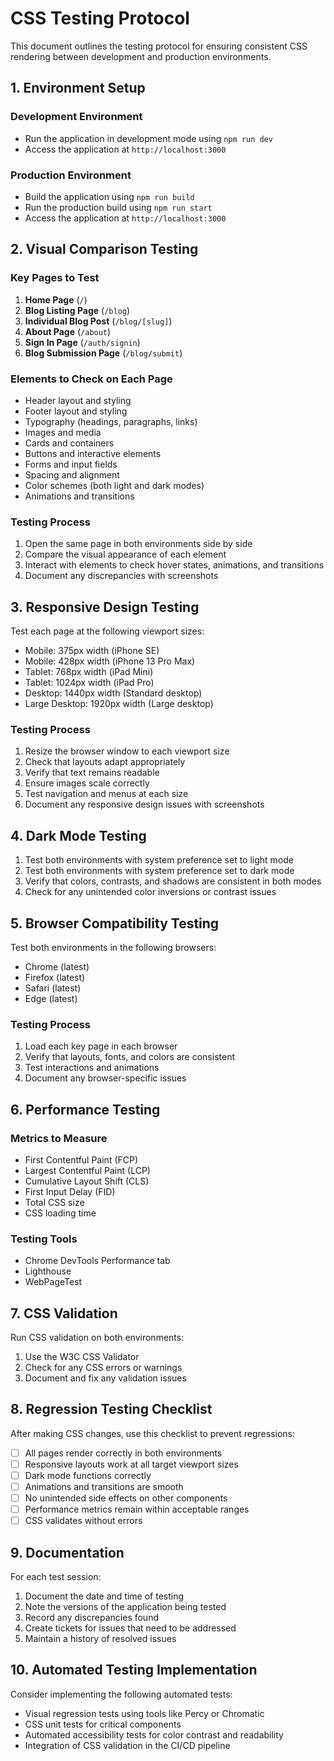 # CSS Testing Protocol

This document outlines the testing protocol for ensuring consistent CSS rendering between development and production environments.

## 1. Environment Setup

### Development Environment
- Run the application in development mode using `npm run dev`
- Access the application at `http://localhost:3000`

### Production Environment
- Build the application using `npm run build`
- Run the production build using `npm run start`
- Access the application at `http://localhost:3000`

## 2. Visual Comparison Testing

### Key Pages to Test
1. **Home Page** (`/`)
2. **Blog Listing Page** (`/blog`)
3. **Individual Blog Post** (`/blog/[slug]`)
4. **About Page** (`/about`)
5. **Sign In Page** (`/auth/signin`)
6. **Blog Submission Page** (`/blog/submit`)

### Elements to Check on Each Page
- Header layout and styling
- Footer layout and styling
- Typography (headings, paragraphs, links)
- Images and media
- Cards and containers
- Buttons and interactive elements
- Forms and input fields
- Spacing and alignment
- Color schemes (both light and dark modes)
- Animations and transitions

### Testing Process
1. Open the same page in both environments side by side
2. Compare the visual appearance of each element
3. Interact with elements to check hover states, animations, and transitions
4. Document any discrepancies with screenshots

## 3. Responsive Design Testing

Test each page at the following viewport sizes:
- Mobile: 375px width (iPhone SE)
- Mobile: 428px width (iPhone 13 Pro Max)
- Tablet: 768px width (iPad Mini)
- Tablet: 1024px width (iPad Pro)
- Desktop: 1440px width (Standard desktop)
- Large Desktop: 1920px width (Large desktop)

### Testing Process
1. Resize the browser window to each viewport size
2. Check that layouts adapt appropriately
3. Verify that text remains readable
4. Ensure images scale correctly
5. Test navigation and menus at each size
6. Document any responsive design issues with screenshots

## 4. Dark Mode Testing

1. Test both environments with system preference set to light mode
2. Test both environments with system preference set to dark mode
3. Verify that colors, contrasts, and shadows are consistent in both modes
4. Check for any unintended color inversions or contrast issues

## 5. Browser Compatibility Testing

Test both environments in the following browsers:
- Chrome (latest)
- Firefox (latest)
- Safari (latest)
- Edge (latest)

### Testing Process
1. Load each key page in each browser
2. Verify that layouts, fonts, and colors are consistent
3. Test interactions and animations
4. Document any browser-specific issues

## 6. Performance Testing

### Metrics to Measure
- First Contentful Paint (FCP)
- Largest Contentful Paint (LCP)
- Cumulative Layout Shift (CLS)
- First Input Delay (FID)
- Total CSS size
- CSS loading time

### Testing Tools
- Chrome DevTools Performance tab
- Lighthouse
- WebPageTest

## 7. CSS Validation

Run CSS validation on both environments:
1. Use the W3C CSS Validator
2. Check for any CSS errors or warnings
3. Document and fix any validation issues

## 8. Regression Testing Checklist

After making CSS changes, use this checklist to prevent regressions:

- [ ] All pages render correctly in both environments
- [ ] Responsive layouts work at all target viewport sizes
- [ ] Dark mode functions correctly
- [ ] Animations and transitions are smooth
- [ ] No unintended side effects on other components
- [ ] Performance metrics remain within acceptable ranges
- [ ] CSS validates without errors

## 9. Documentation

For each test session:
1. Document the date and time of testing
2. Note the versions of the application being tested
3. Record any discrepancies found
4. Create tickets for issues that need to be addressed
5. Maintain a history of resolved issues

## 10. Automated Testing Implementation

Consider implementing the following automated tests:
- Visual regression tests using tools like Percy or Chromatic
- CSS unit tests for critical components
- Automated accessibility tests for color contrast and readability
- Integration of CSS validation in the CI/CD pipeline